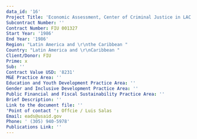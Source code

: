 ```yaml
---
data_id: '16'
Project Title: 'Economic Assessment, Center of Criminal Justice in LAC'
Subcontract Number: ''
Contract Number: FIU 001327
Start Year: '1986'
End Year: '1986'
Region: "Latin America and \r\nthe Caribbean "
Country: "Latin America and \r\nCaribbean "
Client/Donor: FIU
Prime: x
Sub: ''
Contract Value USD: '8231'
M&E Practice Area: ''
Education and Youth Development Practice Area: ''
Gender and Inclusive Development Practice Area: ''
Public Financial and Fiscal Sustainability Practice Area: ''
Brief Description: ''
Link to the document file: ''
'Point of contact ': Offcie / Luis Salas
Email: eads@usaid.gov
Phone: ' (305) 940-5978'
Publications Link: ''
---
```

